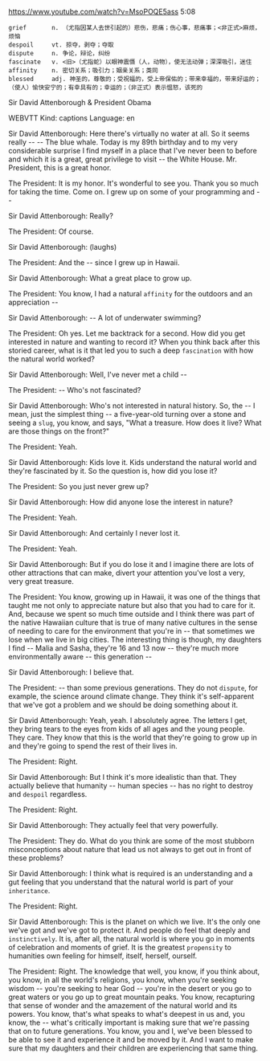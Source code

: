 https://www.youtube.com/watch?v=MsoPOQE5ass 
5:08

```  
grief       n. （尤指因某人去世引起的）悲伤，悲痛；伤心事，悲痛事；<非正式>麻烦，烦恼
despoil     vt. 掠夺，剥夺；夺取
dispute     n. 争论，辩论，纠纷
fascinate   v. <旧>（尤指蛇）以眼神震慑（人，动物），使无法动弹；深深吸引，迷住
affinity    n. 密切关系；吸引力；姻亲关系；类同 
blessed     adj. 神圣的，尊敬的；受祝福的，受上帝保佑的；带来幸福的，带来好运的；（使人）愉快安宁的；有幸具有的；幸运的；（非正式）表示愠怒，该死的
```

Sir David Attenborough & President Obama 

WEBVTT Kind: captions Language: en 

Sir David Attenborough: Here there's virtually no water at all. So it seems really -- -- The blue whale. Today is my 89th birthday and to my very considerable surprise I find myself in a place that I've never been to before and which it is a great, great privilege to visit -- the White House. Mr. President, this is a great honor. 

The President: It is my honor. It's wonderful to see you. Thank you so much for taking the time. Come on. I grew up on some of your programming and -- 

Sir David Attenborough: Really? 

The President: Of course. 

Sir David Attenborough: (laughs) 

The President: And the -- since I grew up in Hawaii. 

Sir David Attenborough: What a great place to grow up. 

The President: You know, I had a natural `affinity` for the outdoors and an appreciation -- 

Sir David Attenborough: -- A lot of underwater swimming? 

The President: Oh yes. Let me backtrack for a second. How did you get interested in nature and wanting to record it? When you think back after this storied career, what is it that led you to such a deep `fascination` with how the natural world worked? 

Sir David Attenborough: Well, I've never met a child -- 

The President: -- Who's not fascinated? 

Sir David Attenborough: Who's not interested in natural history. So, the -- I mean, just the simplest thing -- a five-year-old turning over a stone and seeing a `slug`, you know, and says, "What a treasure. How does it live? What are those things on the front?" 

The President: Yeah. 

Sir David Attenborough: Kids love it. Kids understand the natural world and they're fascinated by it. So the question is, how did you lose it? 

The President: So you just never grew up? 

Sir David Attenborough: How did anyone lose the interest in nature? 

The President: Yeah. 

Sir David Attenborough: And certainly I never lost it. 

The President: Yeah. 

Sir David Attenborough: But if you do lose it and I imagine there are lots of other attractions that can make, divert your attention you've lost a very, very great treasure. 

The President: You know, growing up in Hawaii, it was one of the things that taught me not only to appreciate nature but also that you had to care for it. And, because we spent so much time outside and I think there was part of the native Hawaiian culture that is true of many native cultures in the sense of needing to care for the environment that you're in -- that sometimes we lose when we live in big cities. The interesting thing is though, my daughters I find -- Malia and Sasha, they're 16 and 13 now -- they're much more environmentally aware -- this generation -- 

Sir David Attenborough: I believe that. 

The President: -- than some previous generations. They do not `dispute`, for example, the science around climate change. They think it's self-apparent that we've got a problem and we should be doing something about it. 

Sir David Attenborough: Yeah, yeah. I absolutely agree. The letters I get, they bring tears to the eyes from kids of all ages and the young people. They care. They know that this is the world that they're going to grow up in and they're going to spend the rest of their lives in. 

The President: Right. 

Sir David Attenborough: But I think it's more idealistic than that. They actually believe that humanity -- human species -- has no right to destroy and `despoil` regardless. 

The President: Right. 

Sir David Attenborough: They actually feel that very powerfully. 

The President: They do. What do you think are some of the most stubborn misconceptions about nature that lead us not always to get out in front of these problems? 

Sir David Attenborough: I think what is required is an understanding and a gut feeling that you understand that the natural world is part of your `inheritance`. 

The President: Right. 

Sir David Attenborough: This is the planet on which we live. It's the only one we've got and we've got to protect it. And people do feel that deeply and `instinctively`. It is, after all, the natural world is where you go in moments of celebration and moments of grief. It is the greatest `propensity` to humanities own feeling for himself, itself, herself, ourself. 

The President: Right. The knowledge that well, you know, if you think about, you know, in all the world's religions, you know, when you're seeking wisdom -- you're seeking to hear God -- you're in the desert or you go to great waters or you go up to great mountain peaks. You know, recapturing that sense of wonder and the amazement of the natural world and its powers. You know, that's what speaks to what's deepest in us and, you know, the -- what's critically important is making sure that we're passing that on to future generations. You know, you and I, we've been blessed to be able to see it and experience it and be moved by it. And I want to make sure that my daughters and their children are experiencing that same thing. 